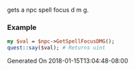 gets a npc spell focus d m g.
### Example

```perl
my $val = $npc->GetSpellFocusDMG();
quest::say($val); # Returns uint
```


Generated On 2018-01-15T13:04:48-08:00